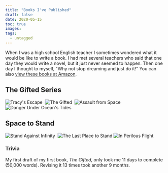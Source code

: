 ```yaml
---
title: "Books I've Published"
draft: false
date: 2020-05-15
toc: true
images:
tags:
  - untagged
---
```


When I was a high school English teacher I sometimes wondered what it would be like to write a book. I had met several teachers who said that one day they would write a novel, but it just never seemed to happen. Then one day I thought to myself, "Why not stop dreaming and just do it!" You can also [view these books at Amazon](https://www.amazon.com/Aaron-K-Redshaw/e/B00E3KSIB6).

## The Gifted Series

![Tracy's Escape](../images/TracysEscape.png)&nbsp; ![The Gifted](../images/TheGifted.png)&nbsp; ![Assault from Space](../images/AssaultFromSpace.png) &nbsp;![Danger Under Ocean's Tides](../images/DangerUnderOceansTides.png)

## Space to Stand

![Stand Against Infinity](../images/StandAgainstInfinity.png)&nbsp; ![The Last Place to Stand](../images/TheLastPlaceToStand.png)&nbsp;![In Perilous Flight](../images/InPerilousFlight.png)

### Trivia
My first draft of my first book, *The Gifted*, only took me 11 days to complete (50,000 words). Revising it 13 times took another 9 months.